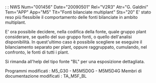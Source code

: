 :  : NWS Num="001456" Date="20090501" Rel="V2R3" Atr="G. Galdini" Tem="APP" App="M5" Tit="Fonti bilanciate multiplant" Sts="20"
E' stato reso più flessibile il comportamento delle fonti bilanciate in ambito multiplant.

E' ora possibile decidere, nella codifica della fonte, quale gruppo plant considerare, se quello del suo gruppo fonti, o quello dell'analisi disponibilità.
In quest'ultimo caso è possibile scegliere se eseguire il bilanciamento separato per plant, oppure
raggruppato, cumulando, nel confronto, le fonti di tutti i plant.

Si rimanda all'help del tipo fonte "BL" per una esposizione dettagliata.

Programmi modificati : 
M5_G30 - M5M5D0G - M5M5D4G
Membri di documentazione modificati : 
TA_M5F_BL
